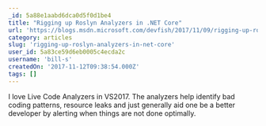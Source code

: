 ```yaml
---
_id: 5a88e1aabd6dca0d5f0d1be4
title: "Rigging up Roslyn Analyzers in .NET Core"
url: 'https://blogs.msdn.microsoft.com/devfish/2017/11/09/rigging-up-roslyn-analyzers-in-net-core/'
category: articles
slug: 'rigging-up-roslyn-analyzers-in-net-core'
user_id: 5a83ce59d6eb0005c4ecda2c
username: 'bill-s'
createdOn: '2017-11-12T09:38:54.000Z'
tags: []
---
```


I love Live Code Analyzers in VS2017. The analyzers help identify bad coding patterns, resource leaks and just generally aid one be a better developer by alerting when things are not done optimally.
